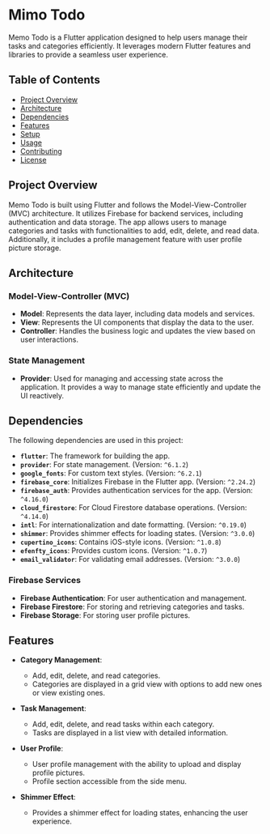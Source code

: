 # Mimo Todo

Memo Todo is a Flutter application designed to help users manage their tasks and categories efficiently. It leverages modern Flutter features and libraries to provide a seamless user experience.

## Table of Contents

- [Project Overview](#project-overview)
- [Architecture](#architecture)
- [Dependencies](#dependencies)
- [Features](#features)
- [Setup](#setup)
- [Usage](#usage)
- [Contributing](#contributing)
- [License](#license)

## Project Overview

Memo Todo is built using Flutter and follows the Model-View-Controller (MVC) architecture. It utilizes Firebase for backend services, including authentication and data storage. The app allows users to manage categories and tasks with functionalities to add, edit, delete, and read data. Additionally, it includes a profile management feature with user profile picture storage.

## Architecture

### Model-View-Controller (MVC)

- **Model**: Represents the data layer, including data models and services.
- **View**: Represents the UI components that display the data to the user.
- **Controller**: Handles the business logic and updates the view based on user interactions.

### State Management

- **Provider**: Used for managing and accessing state across the application. It provides a way to manage state efficiently and update the UI reactively.

## Dependencies

The following dependencies are used in this project:

- **`flutter`**: The framework for building the app.
- **`provider`**: For state management. (Version: `^6.1.2`)
- **`google_fonts`**: For custom text styles. (Version: `^6.2.1`)
- **`firebase_core`**: Initializes Firebase in the Flutter app. (Version: `^2.24.2`)
- **`firebase_auth`**: Provides authentication services for the app. (Version: `^4.16.0`)
- **`cloud_firestore`**: For Cloud Firestore database operations. (Version: `^4.14.0`)
- **`intl`**: For internationalization and date formatting. (Version: `^0.19.0`)
- **`shimmer`**: Provides shimmer effects for loading states. (Version: `^3.0.0`)
- **`cupertino_icons`**: Contains iOS-style icons. (Version: `^1.0.8`)
- **`efenfty_icons`**: Provides custom icons. (Version: `^1.0.7`)
- **`email_validator`**: For validating email addresses. (Version: `^3.0.0`)

### Firebase Services

- **Firebase Authentication**: For user authentication and management.
- **Firebase Firestore**: For storing and retrieving categories and tasks.
- **Firebase Storage**: For storing user profile pictures.

## Features

- **Category Management**:
  - Add, edit, delete, and read categories.
  - Categories are displayed in a grid view with options to add new ones or view existing ones.

- **Task Management**:
  - Add, edit, delete, and read tasks within each category.
  - Tasks are displayed in a list view with detailed information.

- **User Profile**:
  - User profile management with the ability to upload and display profile pictures.
  - Profile section accessible from the side menu.

- **Shimmer Effect**:
  - Provides a shimmer effect for loading states, enhancing the user experience.

